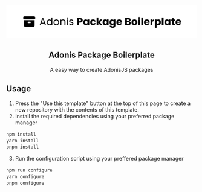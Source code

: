 
<div align="center">
  <img src=".github/banner.png" width="1200px">
</div>


<div align="center">
  <h2><b>Adonis Package Boilerplate</b></h2>
  <p>A easy way to create AdonisJS packages</p>
</div>

## **Usage**

1. Press the "Use this template" button at the top of this page to create a new repository with the contents of this template.
2. Install the required dependencies using your preferred package manager
```bash
npm install
yarn install
pnpm install
```
3. Run the configuration script using your preffered package manager
```bash
npm run configure
yarn configure
pnpm configure
```
